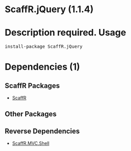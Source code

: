 ﻿ScaffR.jQuery (1.1.4)
======
Description required.
Usage
======
<pre>install-package ScaffR.jQuery</pre>
Dependencies (1)
=====

ScaffR Packages
------
* [ScaffR](https://github.com/wcpro/ScaffR/tree/master/src/ScaffR)

Other Packages
------

Reverse Dependencies
-----
* [ScaffR.MVC.Shell](https://github.com/wcpro/ScaffR/tree/master/src/ScaffR.MVC.Shell)
